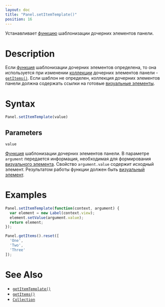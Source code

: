 ```yaml
---
layout: doc
title: "Panel.setItemTemplate()"
position: 16
---
```


Устанавливает [функцию](../../../KeyConcepts/Script/) шаблонизации дочерних элементов панели.

# Description

Если [функция](../../../KeyConcepts/Script/) шаблонизации дочерних элементов определена, то она
используется при изменении [коллекции](../../../KeyConcepts/Collection/) дочерних элементов панели -
[`getItems()`](../Panel.getItems/). Если шаблон не определен, коллекция дочерних элементов панели
должна содержать ссылки на готовые [визуальные элементы](../../../KeyConcepts/Element/).

# Syntax

```js
Panel.setItemTemplate(value)
```

## Parameters

`value`

[Функция](../../../KeyConcepts/Script/) шаблонизации дочерних элементов панели. В параметре `argument`
передается информация, необходимая для формирования [визуального элемента](../../../KeyConcepts/Element/).
Свойство `argument.value` содержит исходный элемент. Результатом работы функции должен быть [визуальный
элемент](../../../KeyConcepts/Element/).

# Examples

```js
Panel.setItemTemplate(function(context, argument) {
  var element = new Label(context.view);
  element.setValue(argument.value);
  return element;
});

Panel.getItems().reset([
  'One',
  'Two',
  'Three'
]);
```

# See Also

* [`getItemTemplate()`](../Panel.getItemTemplate/)
* [`getItems()`](../Panel.getItems/)
* [`Collection`](../../../KeyConcepts/Collection/)
